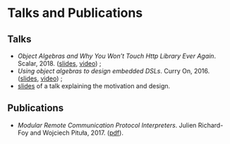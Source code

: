 # Talks and Publications

## Talks

- *Object Algebras and Why You Won’t Touch Http Library Ever Again*. Scalar, 2018. ([slides](http://w.pitula.me/presentations/scalar-2018), [video](https://youtu.be/2Jo75rgnVW0)) ;
- *Using object algebras to design embedded DSLs*. Curry On, 2016. ([slides](https://julienrf.github.io/curry-on-2016), [video](https://www.youtube.com/watch?v=snbsYyBS4Bs)) ;
- [slides](https://julienrf.github.io/zrm-endpoints-2016/) of a talk explaining the motivation and design.

## Publications

- *Modular Remote Communication Protocol Interpreters*. Julien Richard-Foy and Wojciech Pituła, 2017. ([pdf](https://arxiv.org/pdf/1711.09288)).
